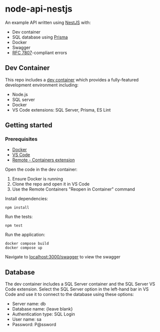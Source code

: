 # node-api-nestjs

An example API written using [NestJS](https://nestjs.com/) with:

- Dev container
- SQL database using [Prisma](https://www.prisma.io/)
- Docker
- Swagger
- [RFC 7807](https://datatracker.ietf.org/doc/html/rfc7807)-compliant errors

## Dev Container

This repo includes a [dev container](https://containers.dev/) which provides a fully-featured development environment including:

- Node.js
- SQL server
- Docker
- VS Code extensions: SQL Server, Prisma, ES Lint

## Getting started

### Prerequisites

- [Docker](https://www.docker.com/products/docker-desktop/)
- [VS Code](https://code.visualstudio.com/)
- [Remote - Containers extension](https://marketplace.visualstudio.com/items?itemName=ms-vscode-remote.remote-containers)

Open the code in the dev container:

1. Ensure Docker is running
2. Clone the repo and open it in VS Code
3. Use the Remote Containers "Reopen in Container" command

Install dependencies:

```
npm install
```

Run the tests:

```
npm test
```

Run the application:

```
docker compose build
docker compose up
```

Navigate to [localhost:3000/swagger]() to view the swagger

## Database

The dev container includes a SQL Server container and the SQL Server VS Code extension. Select the SQL Server option in the left-hand bar in VS Code and use it to connect to the database using these options:

- Server name: db
- Database name: {leave blank}
- Authentication type: SQL Login
- User name: sa
- Password: P@ssword